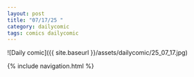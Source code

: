 ```yaml
---
layout: post
title: "07/17/25 "
category: dailycomic
tags: comics dailycomic
---
```

![Daily comic]({{ site.baseurl }}/assets/dailycomic/25_07_17.jpg)

{% include navigation.html %}

